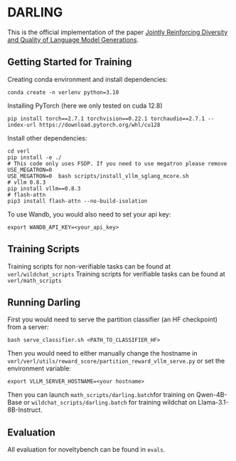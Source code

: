 ﻿# DARLING
This is the official implementation of the paper [Jointly Reinforcing Diversity and Quality of Language Model Generations](https://arxiv.org/abs/2509.02534).

## Getting Started for Training
Creating conda environment and install dependencies:

    conda create -n verlenv python=3.10
Installing PyTorch (here we only tested on cuda 12.8)

    pip install torch==2.7.1 torchvision==0.22.1 torchaudio==2.7.1 --index-url https://download.pytorch.org/whl/cu128
Install other dependencies:

    cd verl
    pip install -e ./
    # This code only uses FSDP. If you need to use megatron please remove USE_MEGATRON=0
    USE_MEGATRON=0  bash scripts/install_vllm_sglang_mcore.sh
    # vllm 0.8.3
    pip install vllm==0.8.3
    # flash-attn
    pip3 install flash-attn --no-build-isolation
To use Wandb, you would also need to set your api key:

    export WANDB_API_KEY=<your_api_key>


## Training Scripts
Training scripts for non-verifiable tasks can be found at `verl/wildchat_scripts`
Training scripts for verifiable tasks can be found at `verl/math_scripts`

## Running Darling
First you would need to serve the partition classifier (an HF checkpoint) from a server:

    bash serve_classifier.sh <PATH_TO_CLASSIFIER_HF>

Then you would need to either manually change the hostname in `verl/verl/utils/reward_score/partition_reward_vllm_serve.py`
or set the environment variable:

    export VLLM_SERVER_HOSTNAME=<your hostname>
Then you can launch `math_scripts/darling.batch`for training on Qwen-4B-Base or `wildchat_scripts/darling.batch` for training wildchat on Llama-3.1-8B-Instruct.

## Evaluation
All evaluation for noveltybench can be found in `evals`.
